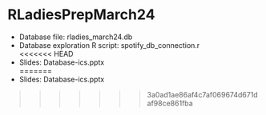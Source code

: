 # RLadiesPrepMarch24    
* Database file: rladies_march24.db   
* Database exploration R script: spotify_db_connection.r  
<<<<<<< HEAD
* Slides: Database-ics.pptx   
=======
* Slides: Database-ics.pptx
>>>>>>> 3a0ad1ae86af4c7af069674d671daf98ce861fba

